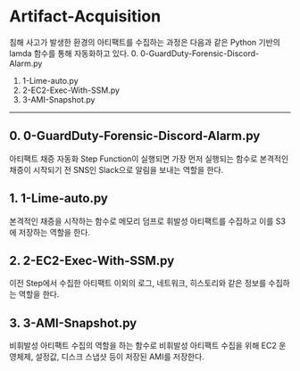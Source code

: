 # Artifact-Acquisition
침해 사고가 발생한 환경의 아티팩트를 수집하는 과정은 다음과 같은 Python 기반의 lamda 함수를 통해 자동화하고 있다.
0. 0-GuardDuty-Forensic-Discord-Alarm.py
1. 1-Lime-auto.py
2. 2-EC2-Exec-With-SSM.py
3. 3-AMI-Snapshot.py
---
## 0. 0-GuardDuty-Forensic-Discord-Alarm.py
아티팩트 채증 자동화 Step Function이 실행되면 가장 먼저 실행되는 함수로 본격적인 채증이 시작되기 전 SNS인 Slack으로 알림을 보내는 역할을 한다.
## 1. 1-Lime-auto.py
본격적인 채증을 시작하는 함수로 메모리 덤프로 휘발성 아티팩트를 수집하고 이를 S3에 저장하는 역할을 한다.
## 2. 2-EC2-Exec-With-SSM.py
이전 Step에서 수집한 아티팩트 이외의 로그, 네트워크, 히스토리와 같은 정보를 수집하는 역할을 한다.
## 3. 3-AMI-Snapshot.py
비휘발성 아티팩트 수집의 역할을 하는 함수로 비휘발성 아티팩트 수집을 위해 EC2 운영체제, 설정값, 디스크 스냅샷 등이 저장된 AMI를 저장한다.
